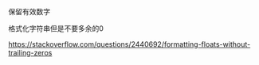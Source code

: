 保留有效数字

格式化字符串但是不要多余的0

https://stackoverflow.com/questions/2440692/formatting-floats-without-trailing-zeros